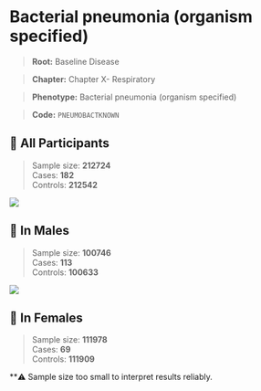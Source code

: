 # Bacterial pneumonia (organism specified)

> **Root:** Baseline Disease  

> **Chapter:** Chapter X- Respiratory  

> **Phenotype:** Bacterial pneumonia (organism specified)  

> **Code:** `PNEUMOBACTKNOWN`

## 🧪 All Participants  
> Sample size: **212724**  
> Cases: **182**  
> Controls: **212542**
<img src="/Disease/Figures/ALL/Baseline/PNEUMOBACTKNOWN.png"/>
<CsvTable src="/Disease_Data/ALL/Baseline/LG_PNEUMOBACTKNOWN.csv" label="🔍 View full results" />

## 👨 In Males  
> Sample size: **100746**  
> Cases: **113**  
> Controls: **100633**
<img src="/Disease/Figures/Male/Baseline/PNEUMOBACTKNOWN.png"/>
<CsvTable src="/Disease_Data/Male/Baseline/LG_PNEUMOBACTKNOWN.csv" label="🔍 View full results" />

## 👩 In Females  
> Sample size: **111978**  
> Cases: **69**  
> Controls: **111909**

**⚠️ Sample size too small to interpret results reliably.

